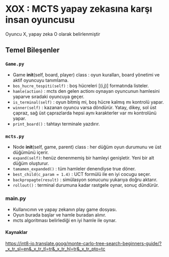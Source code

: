 # XOX : MCTS yapay zekasına karşı insan oyuncusu
Oyuncu X, yapay zeka O olarak belirlenmiştir

## Temel Bileşenler

### `Game.py`
- Game __init__(self, board, player) class : oyun kuralları, board yönetimi ve aktif oyuncuyu tanımlama.
- `bos_hucre_tespiti(self)` : boş hücreleri [(i,j)] formatında listeler.
- `hamle(action)` : mcts den gelen actionı oynayan oyuncunun hamlesini yaparve sıradaki oyuncuya geçer.
- `is_terminal(self)` : oyun bitmiş mi, boş hücre kalmış mı kontrolü yapar.
- `winner(self)` : kazanan oyuncu varsa döndürür. Yatay, dikey, sol üst çapraz, sağ üst çaprazlarda hepsi aynı karakterler var mı kontrolünü yapar.
- `print_board()` : tahtayı terminale yazdırır.

### `mcts.py`
- Node __init__(self, game, parent) class : her düğüm oyun durumunu ve üst düğümünü içerir. 
- `expand(self)`: henüz denenmemiş bir hamleyi genişletir. Yeni bir alt düğüm oluşturur.
- `tamamen_expanded()` : tüm hamleler denendiyse true döner.
- `best_child(c_param = 1.4)` : UCT formülü ile en iyi cocugu seçer.
- `backpropagte(result)` : simülasyon sonucunu yukarıya doğru aktarır.
- `rollout()` : terminal durumuna kadar rastgele oynar, sonuç dündürür.

### main.py
- Kullanıcının ve yapay zekanın play game dosyası.
- Oyun burada başlar ve hamle buradan alınır.
- mcts algoritması belirlediği en iyi hamle ile oynar.

#### Kaynaklar
https://int8-io.translate.goog/monte-carlo-tree-search-beginners-guide/?_x_tr_sl=en&_x_tr_tl=tr&_x_tr_hl=tr&_x_tr_pto=tc